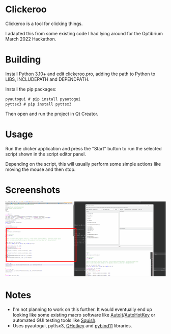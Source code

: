 # Clickeroo

Clickeroo is a tool for clicking things.

I adapted this from some existing code I had lying around for the Optibrium March 2022 Hackathon.

# Building

Install Python 3.10+ and edit clickeroo.pro, adding the path to Python to LIBS, INCLUDEPATH and DEPENDPATH.

Install the pip packages:

```
pyautogui # pip install pyautogui
pyttsx3 # pip install pyttsx3
```

Then open and run the project in Qt Creator.

# Usage

Run the clicker application and press the "Start" button to run the selected script shown in the script editor panel.

Depending on the script, this will usually perform some simple actions like moving the mouse and then stop.

# Screenshots

![clicker screenshot](screenshots/clicker.gif)

# Notes

 * I'm not planning to work on this further. It would eventually end up looking like some existing macro software like [AutoIt](https://www.autoitscript.com/site/)/[AutoHotKey](https://www.autohotkey.com/) or automated GUI testing tools like [Squish](https://www.froglogic.com/squish/editions/qt-gui-test-automation/).
 * Uses pyautogui, pyttsx3, [QHotkey](https://github.com/Skycoder42/QHotkey) and [pybind11](https://github.com/pybind/pybind11) libraries.
 